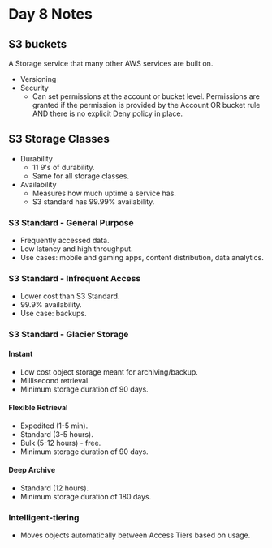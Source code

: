 <!--- Copyright (C) 2024 teslazonda --->

<!--- This program is free software: you can redistribute it and/or modify it under the terms of the GNU General Public License as published by the Free Software Foundation, either version 3 of the License, or (at your option) any later version. --->

<!--- This program is distributed in the hope that it will be useful, but WITHOUT ANY WARRANTY; without even the implied warranty of MERCHANTABILITY or FITNESS FOR A PARTICULAR PURPOSE.  See the
GNU General Public License for more details. --->

<!--- You should have received a copy of the GNU General Public License along with this program.  If not, see https://www.gnu.org/licenses/ --->

# Day 8 Notes

## S3 buckets

A Storage service that many other AWS services are built on.

* Versioning
* Security
    * Can set permissions at the account or bucket level. Permissions are granted if the permission is provided by the Account OR bucket rule AND there is no explicit Deny policy in place.

## S3 Storage Classes

* Durability
    * 11 9's of durability.
    * Same for all storage classes.
* Availability
    * Measures how much uptime a service has.
    * S3 standard has 99.99% availability.

### S3 Standard - General Purpose
* Frequently accessed data.
* Low latency and high throughput.
* Use cases: mobile and gaming apps, content distribution, data analytics.

### S3 Standard - Infrequent Access
* Lower cost than S3 Standard.
* 99.9% availability.
* Use case: backups.

### S3 Standard - Glacier Storage

#### Instant

* Low cost object storage meant for archiving/backup.
* Millisecond retrieval.
* Minimum storage duration of 90 days.

#### Flexible Retrieval
* Expedited (1-5 min).
* Standard (3-5 hours).
* Bulk (5-12 hours) - free.
* Minimum storage duration of 90 days.

#### Deep Archive
* Standard (12 hours).
* Minimum storage duration of 180 days.

### Intelligent-tiering
* Moves objects automatically between Access Tiers based on usage.


